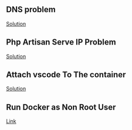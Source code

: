 ## DNS problem
[Solution](https://bobcares.com/blog/docker-image-dns-lookup-error/)

## Php Artisan Serve IP Problem
[Solution](https://stackoverflow.com/questions/65246551/connecting-to-a-docker-localhost-port-from-my-local-machine)

## Attach vscode To The container
[Solution](https://medium.com/ssense-tech/using-vscode-in-docker-containers-2ef683540f36) 

## Run Docker as Non Root User
[Link](https://docs.docker.com/engine/install/linux-postinstall/)
